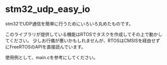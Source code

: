 # stm32_udp_easy_io
stm32でUDP通信を簡単に行うためにいろいろ丸めたものです。

このライブラリが提供している機能はRTOSでタスクを作成してその上で動かしてください。
少しお行儀が悪いかもしれませんが、RTOSはCMSISを経由せずにFreeRTOSのAPIを直接読んでいます。

使用例として、main.cを参考にしてください。
